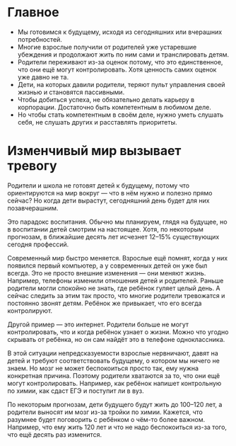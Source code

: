 # Главное
- Мы готовимся к будущему, исходя из сегодняшних или вчерашних потребностей. 
- Многие взрослые получили от родителей уже устаревшие убеждения и продолжают жить по ним сами и транслировать детям.
- Родители переживают из-за оценок потому, что это единственное, что они ещё могут контролировать. Хотя ценность самих оценок уже давно не та.
- Дети, на которых давили родители, теряют пульт управления своей жизнью и становятся пассивными.
- Чтобы добиться успеха, не обязательно делать карьеру в корпорации. Достаточно быть компетентным в любимом деле.
- Но чтобы стать компетентным в своём деле, нужно уметь слушать себя, не слушать других и расставлять приоритеты.

# Изменчивый мир вызывает тревогу
Родители и школа не готовят детей к будущему, потому что ориентируются на мир вокруг — что в нём нужно и полезно прямо сейчас? Но когда дети вырастут, сегодняшний день будет для них позавчерашним.

Это парадокс воспитания. Обычно мы планируем, глядя на будущее, но в воспитании детей смотрим на настоящее. Хотя, по некоторым прогнозам, в ближайшие десять лет исчезнет 12–15% существующих сегодня профессий.

Современный мир быстро меняется. Взрослые ещё помнят, когда у них появился первый компьютер, а у современных детей он уже был всегда. Это не просто внешние изменения — они меняют жизнь. Например, телефоны изменили отношения детей и родителей. Раньше родители могли спокойно не знать, где ребёнок гуляет целый день. А сейчас следить за этим так просто, что многие родители тревожатся и постоянно звонят детям. Ребёнок же привыкает, что его всегда контролируют.

Другой пример — это интернет. Родители больше не могут контролировать, что и когда ребёнок узнает о жизни. Можно что угодно скрывать от ребёнка, но он сам найдёт это в телефоне одноклассника.

В этой ситуации непредсказуемости взрослые нервничают, давят на детей и требуют соответствовать будущему, о котором мы ничего не знаем. Но мозг не может беспокоиться просто так, ему нужна конкретная причина. Поэтому родители хватаются за то, что они ещё могут контролировать. Например, как ребёнок напишет контрольную по химии, как сдаст ЕГЭ и поступит ли в вуз.

По некоторым прогнозам, дети будущего будут жить до 100–120 лет, а родители выносят им мозг из-за тройки по химии. Кажется, что разумнее будет поговорить с ребёнком о чём-то более важном. Например, что ему жить 120 лет и что не надо беспокоиться из-за того, что ещё десять раз изменится.
